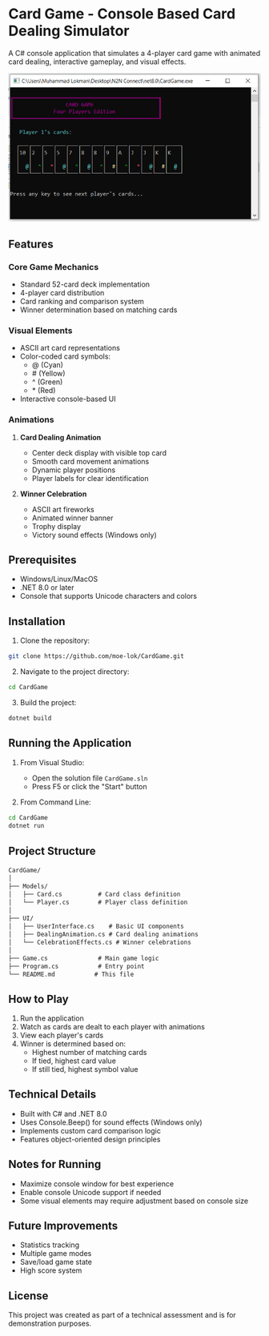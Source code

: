 # Card Game - Console Based Card Dealing Simulator

A C# console application that simulates a 4-player card game with animated card dealing, interactive gameplay, and visual effects.

![AlienClock Screenshot](https://github.com/moe-lok/CardGame/blob/master/CardGameScreenshot.PNG?raw=true)

## Features

### Core Game Mechanics
- Standard 52-card deck implementation
- 4-player card distribution
- Card ranking and comparison system
- Winner determination based on matching cards

### Visual Elements
- ASCII art card representations
- Color-coded card symbols:
  - \@ (Cyan)
  - \# (Yellow)
  - \^ (Green)
  - \* (Red)
- Interactive console-based UI

### Animations
1. **Card Dealing Animation**
   - Center deck display with visible top card
   - Smooth card movement animations
   - Dynamic player positions
   - Player labels for clear identification

2. **Winner Celebration**
   - ASCII art fireworks
   - Animated winner banner
   - Trophy display
   - Victory sound effects (Windows only)

## Prerequisites

- Windows/Linux/MacOS
- .NET 8.0 or later
- Console that supports Unicode characters and colors

## Installation

1. Clone the repository:
```bash
git clone https://github.com/moe-lok/CardGame.git
```

2. Navigate to the project directory:
```bash
cd CardGame
```

3. Build the project:
```bash
dotnet build
```

## Running the Application

1. From Visual Studio:
   - Open the solution file `CardGame.sln`
   - Press F5 or click the "Start" button

2. From Command Line:
```bash
cd CardGame
dotnet run
```

## Project Structure

```
CardGame/
│
├── Models/
│   ├── Card.cs          # Card class definition
│   └── Player.cs        # Player class definition
│
├── UI/
│   ├── UserInterface.cs    # Basic UI components
│   ├── DealingAnimation.cs # Card dealing animations
│   └── CelebrationEffects.cs # Winner celebrations
│
├── Game.cs              # Main game logic
├── Program.cs           # Entry point
└── README.md           # This file
```

## How to Play

1. Run the application
2. Watch as cards are dealt to each player with animations
3. View each player's cards
4. Winner is determined based on:
   - Highest number of matching cards
   - If tied, highest card value
   - If still tied, highest symbol value

## Technical Details

- Built with C# and .NET 8.0
- Uses Console.Beep() for sound effects (Windows only)
- Implements custom card comparison logic
- Features object-oriented design principles

## Notes for Running

- Maximize console window for best experience
- Enable console Unicode support if needed
- Some visual elements may require adjustment based on console size

## Future Improvements

- Statistics tracking
- Multiple game modes
- Save/load game state
- High score system

## License

This project was created as part of a technical assessment and is for demonstration purposes.
